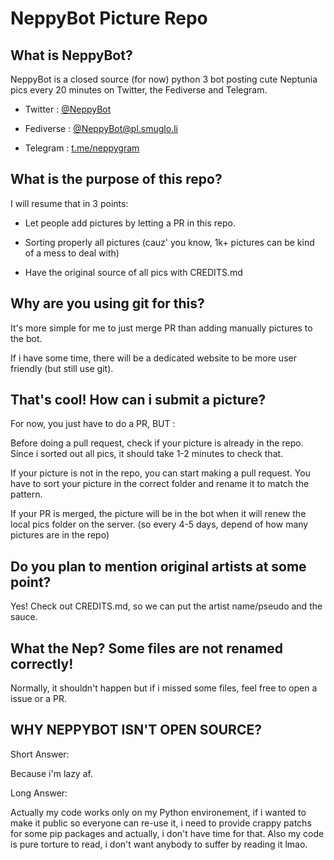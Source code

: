 # NeppyBot Picture Repo

## What is NeppyBot?

NeppyBot is a closed source (for now) python 3 bot posting cute Neptunia pics every 20 minutes on Twitter, the Fediverse and Telegram.

- Twitter : [@NeppyBot](https://twitter.com/NeppyBot)

- Fediverse : [@NeppyBot@pl.smuglo.li](https://pl.smuglo.li/users/NeppyBot)

- Telegram : [t.me/neppygram](https://t.me/neppygram)

## What is the purpose of this repo?

I will resume that in 3 points:

- Let people add pictures by letting a PR in this repo.

- Sorting properly all pictures (cauz' you know, 1k+ pictures can be kind of a mess to deal with)

- Have the original source of all pics with CREDITS.md

## Why are you using git for this?

It's more simple for me to just merge PR than adding manually pictures to the bot.

If i have some time, there will be a dedicated website to be more user friendly (but still use git).

## That's cool! How can i submit a picture?

For now, you just have to do a PR, BUT :

Before doing a pull request, check if your picture is already in the repo.
Since i sorted out all pics, it should take 1-2 minutes to check that.

If your picture is not in the repo, you can start making a pull request.
You have to sort your picture in the correct folder and rename it to match the pattern.

If your PR is merged, the picture will be in the bot when it will renew the local pics folder on the server. (so every 4-5 days, depend of how many pictures are in the repo)

## Do you plan to mention original artists at some point?

Yes! Check out CREDITS.md, so we can put the artist name/pseudo and the sauce.

## What the Nep? Some files are not renamed correctly!

Normally, it shouldn't happen but if i missed some files, feel free to open a issue or a PR.

## WHY NEPPYBOT ISN'T OPEN SOURCE?

Short Answer:

Because i'm lazy af.

Long Answer:

Actually my code works only on my Python environement, if i wanted to make it public so everyone can re-use it, i need to provide crappy patchs for some pip packages and actually, i don't have time for that.
Also my code is pure torture to read, i don't want anybody to suffer by reading it lmao.